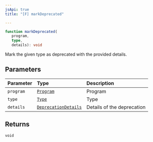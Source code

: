 ```yaml
---
jsApi: true
title: "[F] markDeprecated"

---
```

```ts
function markDeprecated(
   program, 
   type, 
   details): void
```

Mark the given type as deprecated with the provided details.

## Parameters

| Parameter | Type | Description |
| :------ | :------ | :------ |
| `program` | [`Program`](../interfaces/Program.md) | Program |
| `type` | [`Type`](../type-aliases/Type.md) | Type |
| `details` | [`DeprecationDetails`](../interfaces/DeprecationDetails.md) | Details of the deprecation |

## Returns

`void`
